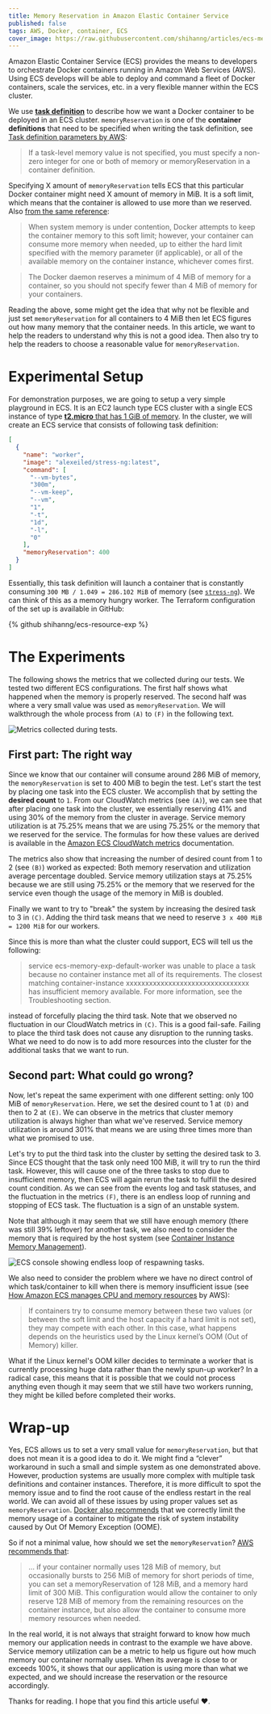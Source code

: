 ```yaml
---
title: Memory Reservation in Amazon Elastic Container Service
published: false
tags: AWS, Docker, container, ECS
cover_image: https://raw.githubusercontent.com/shihanng/articles/ecs-memory/ecs-memory/images/cover.jpg
---
```


Amazon Elastic Container Service (ECS) provides the means to developers to orchestrate Docker containers running in Amazon Web Services (AWS). Using ECS develops will be able to deploy and command a fleet of Docker containers, scale the services, etc. in a very flexible manner within the ECS cluster.

We use [**task definition**](https://docs.aws.amazon.com/AmazonECS/latest/developerguide/task_definitions.html) to describe how we want a Docker container to be deployed in an ECS cluster. `memoryReservation` is one of the **container definitions** that need to be specified when writing the task definition, see [Task definition parameters by AWS](https://docs.aws.amazon.com/AmazonECS/latest/developerguide/task_definition_parameters.html#container_definitions):

> If a task-level memory value is not specified, you must specify a non-zero integer for one or both of memory or memoryReservation in a container definition.

Specifying X amount of `memoryReservation` tells ECS that this particular Docker container might need X amount of memory in MiB. It is a soft limit, which means that the container is allowed to use more than we reserved. Also [from the same reference](https://docs.aws.amazon.com/AmazonECS/latest/developerguide/task_definition_parameters.html#container_definitions):

> When system memory is under contention, Docker attempts to keep the container memory to this soft limit; however, your container can consume more memory when needed, up to either the hard limit specified with the memory parameter (if applicable), or all of the available memory on the container instance, whichever comes first.

> The Docker daemon reserves a minimum of 4 MiB of memory for a container, so you should not specify fewer than 4 MiB of memory for your containers.

Reading the above, some might get the idea that why not be flexible and just set `memoryReservation` for all containers to 4 MiB then let ECS figures out how many memory that the container needs. In this article, we want to help the readers to understand why this is not a good idea. Then also try to help the readers to choose a reasonable value for `memoryReservation`.

# Experimental Setup

For demonstration purposes, we are going to setup a very simple playground in ECS. It is an EC2 launch type ECS cluster with a single ECS instance of type [**t2.micro** that has 1 GiB of memory](https://aws.amazon.com/ec2/instance-types/). In the cluster, we will create an ECS service that consists of following task definition:

```json
[
  {
    "name": "worker",
    "image": "alexeiled/stress-ng:latest",
    "command": [
      "--vm-bytes",
      "300m",
      "--vm-keep",
      "--vm",
      "1",
      "-t",
      "1d",
      "-l",
      "0"
    ],
    "memoryReservation": 400
  }
]
```

Essentially, this task definition will launch a container that is constantly consuming `300 MB / 1.049 = 286.102 MiB` of memory (see [`stress-ng`](https://manpages.ubuntu.com/manpages/artful/man1/stress-ng.1.html)). We can think of this as a memory hungry worker. The Terraform configuration of the set up is available in GitHub:

{% github shihanng/ecs-resource-exp %}

# The Experiments

The following shows the metrics that we collected during our tests. We tested two different ECS configurations. The first half shows what happened when the memory is properly reserved. The second half was where a very small value was used as `memoryReservation`. We will walkthrough the whole process from `(A)` to `(F)` in the following text.

![Metrics collected during tests.](./images/results.png)

## First part: The right way

Since we know that our container will consume around 286 MiB of memory, the `memoryReservation` is set to 400 MiB to begin the test.
Let's start the test by placing one task into the ECS cluster. We accomplish that by setting the **desired count** to `1`.
From our CloudWatch metrics (see `(A)`), we can see that after placing one task into the cluster, we essentially reserving 41% and using 30% of the memory from the cluster in average. Service memory utilization is at 75.25% means that we are using 75.25% or the memory that we reserved for the service. The formulas for how these values are derived is available in the [Amazon ECS CloudWatch metrics](https://docs.aws.amazon.com/AmazonECS/latest/developerguide/cloudwatch-metrics.html#cluster_reservation) documentation.

The metrics also show that increasing the number of desired count from 1 to 2 (see `(B)`) worked as expected: Both memory reservation and utilization average percentage doubled. Service memory utilization stays at 75.25% because we are still using 75.25% or the memory that we reserved for the service even though the usage of the memory in MiB is doubled.

Finally we want to try to "break" the system by increasing the desired task to 3 in `(C)`. Adding the third task means that we need to reserve `3 x 400 MiB = 1200 MiB` for our workers.

Since this is more than what the cluster could support, ECS will tell us the following:

> service ecs-memory-exp-default-worker was unable to place a task because no container instance met all of its requirements. The closest matching container-instance xxxxxxxxxxxxxxxxxxxxxxxxxxxxxxxx has insufficient memory available. For more information, see the Troubleshooting section.

instead of forcefully placing the third task. Note that we observed no fluctuation in our CloudWatch metrics in `(C)`.
This is a good fail-safe. Failing to place the third task does not cause any disruption to the running tasks. What we need to do now is to add more resources into the cluster for the additional tasks that we want to run.

## Second part: What could go wrong?

Now, let's repeat the same experiment with one different setting: only 100 MiB of `memoryReservation`. Here, we set the desired count to 1 at `(D)` and then to 2 at `(E)`.
We can observe in the metrics that cluster memory utilization is always higher than what we've reserved. Service memory utilization is around 301% that means we are using three times more than what we promised to use.

Let's try to put the third task into the cluster by setting the desired task to 3. Since ECS thought that the task only need 100 MiB, it will try to run the third task. However, this will cause one of the three tasks to stop due to insufficient memory, then ECS will again rerun the task to fulfill the desired count condition. As we can see from the events log and task statuses, and the fluctuation in the metrics `(F)`, there is an endless loop of running and stopping of ECS task. The fluctuation is a sign of an unstable system.

Note that although it may seem that we still have enough memory (there was still 39% leftover) for another task, we also need to consider the memory that is required by the host system (see [Container Instance Memory Management](https://docs.aws.amazon.com/AmazonECS/latest/developerguide/memory-management.html#ecs-reserved-memory)).

![ECS console showing endless loop of respawning tasks.](./images/ecs-console.png)

We also need to consider the problem where we have no direct control of which task/container to kill when there is memory insufficient issue (see [How Amazon ECS manages CPU and memory resources](https://aws.amazon.com/blogs/containers/how-amazon-ecs-manages-cpu-and-memory-resources/) by AWS):

> If containers try to consume memory between these two values (or between the soft limit and the host capacity if a hard limit is not set), they may compete with each other. In this case, what happens depends on the heuristics used by the Linux kernel’s OOM (Out of Memory) killer.

What if the Linux kernel's OOM killer decides to terminate a worker that is currently processing huge data rather than the newly spun-up worker? In a radical case, this means that it is possible that we could not process anything even though it may seem that we still have two workers running, they might be killed before completed their works.

# Wrap-up

Yes, ECS allows us to set a very small value for `memoryReservation`, but that does not mean it is a good idea to do it. We might find a “clever” workaround in such a small and simple system as one demonstrated above. However, production systems are usually more complex with multiple task definitions and container instances. Therefore, it is more difficult to spot the memory issue and to find the root cause of the endless restart in the real world. We can avoid all of these issues by using proper values set as `memoryReservation`. [Docker also recommends](https://docs.docker.com/config/containers/resource_constraints/#understand-the-risks-of-running-out-of-memory) that we correctly limit the memory usage of a container to mitigate the risk of system instability caused by Out Of Memory Exception (OOME).

So if not a minimal value, how should we set the `memoryReservation`? [AWS recommends that](https://docs.aws.amazon.com/AmazonECS/latest/developerguide/task_definition_parameters.html#container_definitions):

> ... if your container normally uses 128 MiB of memory, but occasionally bursts to 256 MiB of memory for short periods of time, you can set a memoryReservation of 128 MiB, and a memory hard limit of 300 MiB. This configuration would allow the container to only reserve 128 MiB of memory from the remaining resources on the container instance, but also allow the container to consume more memory resources when needed.

In the real world, it is not always that straight forward to know how much memory our application needs in contrast to the example we have above. Service memory utilization can be a metric to help us figure out how much memory our container normally uses. When its average is close to or exceeds 100%, it shows that our application is using more than what we expected, and we should increase the reservation or the resource accordingly.

Thanks for reading. I hope that you find this article useful ❤️.

